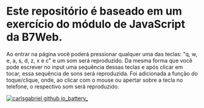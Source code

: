 # Este repositório é baseado em um exercício do módulo de JavaScript da B7Web.
Ao entrar na página você poderá pressionar qualquer uma das teclas: "q, w, e, a, s, d, z, x e c" e um som será reproduzido.
Da mesma forma que você pode escrever no input uma sequência dessas teclas e após clicar em tocar, essa sequência de sons será reproduzida.
Foi adicionada a função do toque/clique, onde, ao clicar com o mouse ou apertar sobre a tecla no telefone, o respectivo som será reproduzido.

<a href="https://carlsgabriel.github.io/battery/">![carlsgabriel github io_battery_](https://github.com/user-attachments/assets/186c23fe-5a43-4936-8676-510e34c52039)</a>
